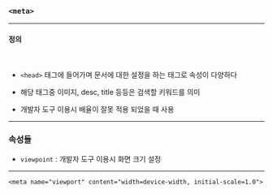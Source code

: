 ### ```<meta>```
***
#### 정의 

<br>

* ```<head>``` 태그에 들어가며 문서에 대한 설정을 하는 태그로 속성이 다양하다  
  
* 해당 태그중 이미지, desc, title 등등은 검색할 키워드를 의미
* 개발자 도구 이용시 배율이 잘못 적용 되었을 때 사용
***

### 속성들 

* ```viewpoint``` : 개발자 도구 이용시 화면 크기 설정

***
```<meta name="viewport" content="width=device-width, initial-scale=1.0">```